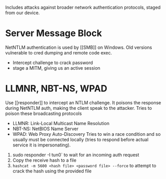 Includes attacks against broader network authentication protocols, staged from our device.

# Server Message Block
NetNTLM authentication is used by [[SMB]] on Windows. Old versions vulnerable to cred dumping and remote code exec.
- Intercept challenge to crack password
- stage a MITM, giving us an active session

# LLMNR, NBT-NS, WPAD
Use [[responder]] to intercept an NTLM challenge. It poisons the response during NetNTLM auth, making the client speak to the attacker. Tries to poison these broadcasting protocols
- LLMNR: Link-Local Multicast Name Resolution
- NBT-NS: NetBIOS Name Server
- WPAD: Web Proxy Auto-Discovery
Tries to win a race condition and so usually must be connected locally (tries to respond before actual service it is impersonating). 

1. sudo responder -I tun0` to wait for an incoming auth request
2. Copy the receive hash to a file
3. `hashcat -m 5600 <hash file> <password file> --force` to attempt to crack the hash using the provided file